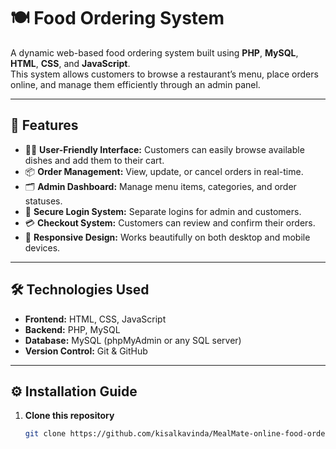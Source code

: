 # 🍽️ Food Ordering System

A dynamic web-based food ordering system built using **PHP**, **MySQL**, **HTML**, **CSS**, and **JavaScript**.  
This system allows customers to browse a restaurant’s menu, place orders online, and manage them efficiently through an admin panel.

---

## 🚀 Features

- 🧑‍🍳 **User-Friendly Interface:** Customers can easily browse available dishes and add them to their cart.
- 📦 **Order Management:** View, update, or cancel orders in real-time.
- 🗂️ **Admin Dashboard:** Manage menu items, categories, and order statuses.
- 🔐 **Secure Login System:** Separate logins for admin and customers.
- 💳 **Checkout System:** Customers can review and confirm their orders.
- 📱 **Responsive Design:** Works beautifully on both desktop and mobile devices.

---

## 🛠️ Technologies Used

- **Frontend:** HTML, CSS, JavaScript  
- **Backend:** PHP, MySQL  
- **Database:** MySQL (phpMyAdmin or any SQL server)  
- **Version Control:** Git & GitHub  

---

## ⚙️ Installation Guide

1. **Clone this repository**
   ```bash
   git clone https://github.com/kisalkavinda/MealMate-online-food-ordering-system.git

